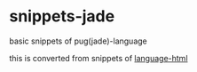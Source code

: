 # snippets-jade

basic snippets of pug(jade)-language

this is converted from snippets of [language-html](https://github.com/atom/language-html)
